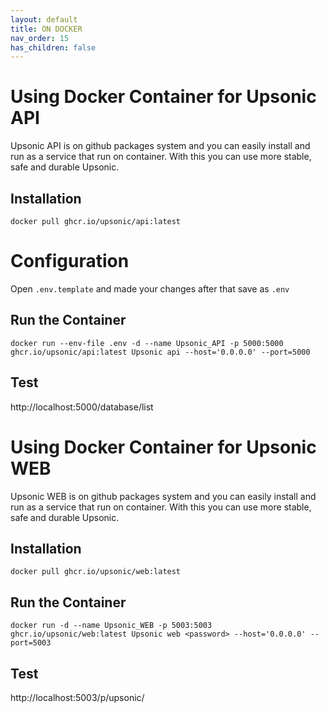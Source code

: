 ```yaml
---
layout: default
title: ON DOCKER
nav_order: 15
has_children: false
---
```


# Using Docker Container for Upsonic API

Upsonic API is on github packages system and you can easily install and run as a service that run on container. With this you can use more stable, safe and durable Upsonic.

## Installation
```console
docker pull ghcr.io/upsonic/api:latest
```

# Configuration
Open `.env.template` and made your changes after that save as `.env`


## Run the Container
```console 
docker run --env-file .env -d --name Upsonic_API -p 5000:5000 ghcr.io/upsonic/api:latest Upsonic api --host='0.0.0.0' --port=5000
```

## Test
http://localhost:5000/database/list


# Using Docker Container for Upsonic WEB

Upsonic WEB is on github packages system and you can easily install and run as a service that run on container. With this you can use more stable, safe and durable Upsonic.

## Installation
```console
docker pull ghcr.io/upsonic/web:latest
```

## Run the Container
```console 
docker run -d --name Upsonic_WEB -p 5003:5003 ghcr.io/upsonic/web:latest Upsonic web <password> --host='0.0.0.0' --port=5003
```

## Test
http://localhost:5003/p/upsonic/
